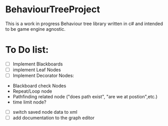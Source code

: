 # BehaviourTreeProject

This is a work in progress Behaviour tree library written in c# and intended to be game engine agnostic.

# To Do list:
- [ ] Implement Blackboards
- [ ] implement Leaf Nodes
- [ ] Implement Decorator Nodes:
- Blackboard check Nodes
- Repeat/Loop node
- Pathfinding related node ("does path exist", "are we at postion",etc.)
- time limit node?
- [ ] switch saved node data to xml
- [ ] add documentation to the graph editor
